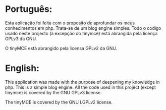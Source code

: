 # Português:

Esta aplicação foi feita com o proposito de aprofundar os meus conhecimentos em php. Trata-se de um blog engine simples. Todo o codigo usado neste projecto (à excepção do tinymce) está abrangida pela licença GPLv3 da GNU.

O tinyMCE está abrangido pela licensa GPLv2 da GNU.

# English:

This application was made with the purpose of deepening my knowledge in php. This is a simple blog engine. All the code used in this project (except tinymce) is covered by the GNU GPLv3 license.

The tinyMCE is covered by the GNU LGPLv2 license.
